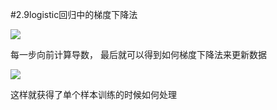 #2.9logistic回归中的梯度下降法

![](https://cdn.jsdelivr.net/gh/tj-messi/picture/1725162612306.png)


每一步向前计算导数， 最后就可以得到如何梯度下降法来更新数据

![](https://cdn.jsdelivr.net/gh/tj-messi/picture/1725163896300.png)

这样就获得了单个样本训练的时候如何处理